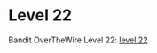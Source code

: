 # Level 22

Bandit OverTheWire Level 22: [level 22](https://overthewire.org/wargames/bandit/bandit22.html)

